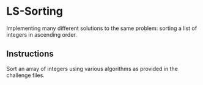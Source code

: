 # LS-Sorting

Implementing many different solutions to the same problem: sorting a list of integers in ascending order.

## Instructions

Sort an array of integers using various algorithms as provided in the challenge files.